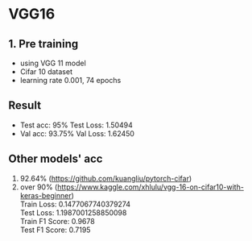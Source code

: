 # VGG16

## 1. Pre training
 - using VGG 11 model
 - Cifar 10 dataset
 - learning rate 0.001, 74 epochs
 


## Result
 - Test acc: 95%    Test Loss: 1.50494
 - Val acc: 93.75%  Val Loss: 1.62450

## Other models' acc
 1. 92.64% (https://github.com/kuangliu/pytorch-cifar)
 2. over 90% (https://www.kaggle.com/xhlulu/vgg-16-on-cifar10-with-keras-beginner)  
   Train Loss: 0.1477067740379274  
   Test Loss: 1.1987001258850098  
   Train F1 Score: 0.9678  
   Test F1 Score: 0.7195  
